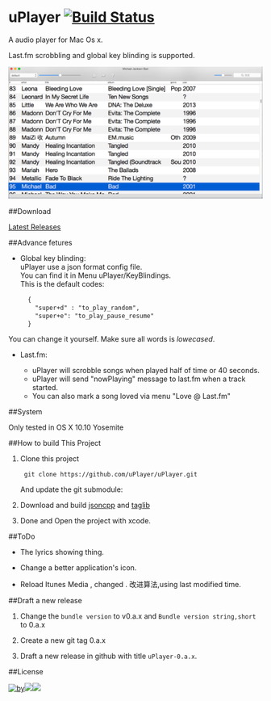 
# uPlayer [![Build Status](https://travis-ci.org/uPlayer/uPlayer.svg?branch=master)](https://travis-ci.org/uPlayer/uPlayer)
A audio player for Mac Os x.  

Last.fm scrobbling and global key blinding is supported.

![uPlayer](res/uPlayer.png)

##Download  

[Latest Releases](https://github.com/uPlayer/uPlayer/releases/latest)  

##Advance fetures  

* Global key blinding:  
uPlayer use a json format config file.  
You can find it in Menu uPlayer/KeyBlindings.  
This is the default codes:  

		{
		  "super+d" : "to_play_random",
	      "super+e": "to_play_pause_resume"
		}

You can change it yourself. Make sure all words is *lowecased*.

* Last.fm:  
	 
	 * uPlayer will scrobble songs when played half of time or 40 seconds.  
	 * uPlayer will send "nowPlaying" message to last.fm when a track started.
	 * You can also mark a song loved via menu "Love @ Last.fm"

##System  

Only tested in OS X 10.10 Yosemite  




##How to build This Project  

1. Clone this project 

		git clone https://github.com/uPlayer/uPlayer.git 
	
	  And update the git submodule:

2. Download and build [jsoncpp](http://sourceforge.net/projects/jsoncpp/) and [taglib](https://tablib.readthedocs.org/en/latest/)  

3. Done and Open the project with xcode.

##ToDo

* The lyrics showing thing.  
   
* Change a better application's icon.  

* Reload Itunes Media , changed . 改进算法,using last modified time.  

##Draft a new release 

1. Change the `bundle version` to v0.a.x and `Bundle version string,short` to 0.a.x  

2. Create a new git tag  0.a.x  

3. Draft a new release in github with title `uPlayer-0.a.x`.


##License  

[![by](https://creativecommons.org/images/deed/by.png)![](https://creativecommons.org/images/deed/nc.png)![](https://creativecommons.org/images/deed/sa.png)](http://creativecommons.org/licenses/by-nc-sa/3.0)

  




